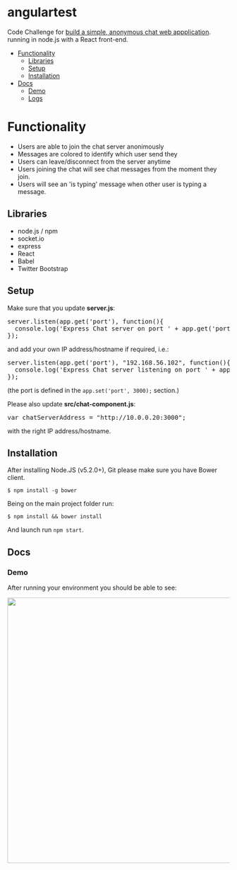 # angulartest

Code Challenge for [build a simple, anonymous chat web appplication](./Code_Challenge.pdf). running in node.js with a React front-end.

- [Functionality](#functionality)
  - [Libraries](#libraries)
  - [Setup](#setup)
  - [Installation](#installation)
- [Docs](#docs)
  - [Demo](#demo)
  - [Logs](#logs)


# Functionality
<ul>
  <li>Users are able to join the chat server anonimously</li>
  <li>Messages are colored to identify which user send they</li>
  <li>Users can leave/disconnect from the server anytime</li>
  <li>Users joining the chat will see chat messages from the moment they join.</li>
  <li>Users will see an 'is typing' message when other user is typing a message.</li>
</ul>


## Libraries
<ul>
  <li>node.js / npm</li>
  <li>socket.io</li>
  <li>express</li>
  <li>React</li>
  <li>Babel</li>
  <li>Twitter Bootstrap</li>
</ul>


## Setup

Make sure that you update <strong>server.js</strong>:
<pre>server.listen(app.get('port'), function(){
  console.log('Express Chat server on port ' + app.get('port'));
});</pre>
and add your own IP address/hostname if required, i.e.:
<pre>server.listen(app.get('port'), "192.168.56.102", function(){
  console.log('Express Chat server listening on port ' + app.get('port'));
});</pre>

(the port is defined in the <code>app.set('port', 3000);</code> section.)

Please also update <strong>src/chat-component.js</strong>:
<pre>var chatServerAddress = "http://10.0.0.20:3000";</pre>
with the right IP address/hostname.


## Installation

After installing Node.JS (v5.2.0+), Git please make sure you have Bower client.

<code>$ npm install -g bower</code>

Being on the main project folder run:

<code>$ npm install && bower install</code>

And launch run <code>npm start</code>.


## Docs

### Demo

After running your environment you should be able to see:

<img src="https://www.dropbox.com/s/zqsqrmnahslecry/screen.png?dl=0" width="600" />






